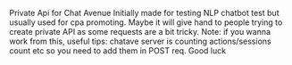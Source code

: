 Private Api for Chat Avenue
Initially made for testing NLP chatbot test but usually used for cpa promoting.
Maybe it will give hand to people trying to create private API as some requests are a bit tricky.
Note: if you wanna work from this, useful tips:
chatave server is counting actions/sessions count etc so you need to add them in POST req.
Good luck
